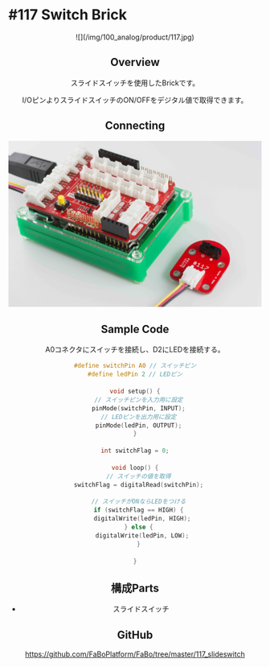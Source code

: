 # #117 Switch Brick

<center>![](/img/100_analog/product/117.jpg)
<!--COLORME-->

## Overview
スライドスイッチを使用したBrickです。

I/OピンよりスライドスイッチのON/OFFをデジタル値で取得できます。

## Connecting

![](/img/100_analog/connect/117_new_with_arduino.jpg)


## Sample Code

A0コネクタにスイッチを接続し、D2にLEDを接続する。

```c
#define switchPin A0 // スイッチピン
#define ledPin 2 // LEDピン

void setup() {
  // スイッチピンを入力用に設定
  pinMode(switchPin, INPUT);
  // LEDピンを出力用に設定
  pinMode(ledPin, OUTPUT);
}

int switchFlag = 0;

void loop() {
  // スイッチの値を取得
  switchFlag = digitalRead(switchPin);

  // スイッチがONならLEDをつける
  if (switchFlag == HIGH) {
    digitalWrite(ledPin, HIGH);
  } else {
    digitalWrite(ledPin, LOW);
  }

}
```

## 構成Parts
- スライドスイッチ

## GitHub

https://github.com/FaBoPlatform/FaBo/tree/master/117_slideswitch

